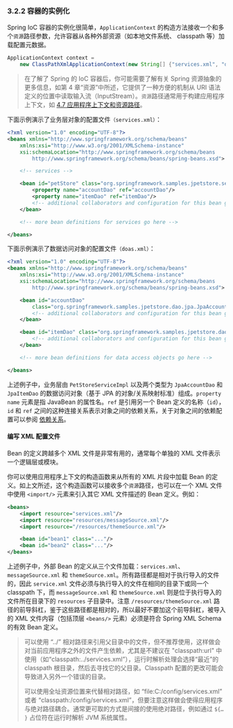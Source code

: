 ### 3.2.2 容器的实例化

Spring IoC 容器的实例化很简单，`ApplicationContext` 的构造方法接收一个和多个`资源`路径参数，允许容器从各种外部资源（如本地文件系统、 classpath 等）加载配置元数据。

```java
ApplicationContext context =
	new ClassPathXmlApplicationContext(new String[] {"services.xml", "daos.xml"});
```

> 在了解了 Spring 的 IoC 容器后，你可能需要了解有关 Spring 资源抽象的更多信息，如第 4 章“资源”中所述，它提供了一种方便的机制从 URI 语法定义的位置中读取输入流（InputStream）。`资源`路径通常用于构建应用程序上下文，如 [4.7 应用程序上下文和资源路径](http://docs.spring.io/spring/docs/5.0.0.M4/spring-framework-reference/htmlsingle/#resources-app-ctx)。

下面示例演示了业务层对象的配置文件`（services.xml）`：

```xml
<?xml version="1.0" encoding="UTF-8"?>
<beans xmlns="http://www.springframework.org/schema/beans"
	xmlns:xsi="http://www.w3.org/2001/XMLSchema-instance"
	xsi:schemaLocation="http://www.springframework.org/schema/beans
		http://www.springframework.org/schema/beans/spring-beans.xsd">

	<!-- services -->

	<bean id="petStore" class="org.springframework.samples.jpetstore.services.PetStoreServiceImpl">
		<property name="accountDao" ref="accountDao"/>
		<property name="itemDao" ref="itemDao"/>
		<!-- additional collaborators and configuration for this bean go here -->
	</bean>

	<!-- more bean definitions for services go here -->

</beans>
```

下面示例演示了数据访问对象的配置文件`（doas.xml）`：

```xml
<?xml version="1.0" encoding="UTF-8"?>
<beans xmlns="http://www.springframework.org/schema/beans"
	xmlns:xsi="http://www.w3.org/2001/XMLSchema-instance"
	xsi:schemaLocation="http://www.springframework.org/schema/beans
		http://www.springframework.org/schema/beans/spring-beans.xsd">

	<bean id="accountDao"
		class="org.springframework.samples.jpetstore.dao.jpa.JpaAccountDao">
		<!-- additional collaborators and configuration for this bean go here -->
	</bean>

	<bean id="itemDao" class="org.springframework.samples.jpetstore.dao.jpa.JpaItemDao">
		<!-- additional collaborators and configuration for this bean go here -->
	</bean>

	<!-- more bean definitions for data access objects go here -->

</beans>
```

上述例子中，业务层由 `PetStoreServiceImpl` 以及两个类型为 `JpaAccountDao` 和 `JpaItemDao` 的数据访问对象（基于 JPA 的对象/关系映射标准）组成。`property name` 元素是指 JavaBean 的属性名。`ref` 是引用另一个 Bean 定义的名称（`id`），`id` 和 `ref` 之间的这种连接关系表示对象之间的依赖关系，关于对象之间的依赖配置可以参阅 [依赖关系](http://docs.spring.io/spring/docs/5.0.0.M4/spring-framework-reference/htmlsingle/#beans-dependencies)。

#### 编写 XML 配置文件

Bean 的定义跨越多个 XML 文件是非常有用的，通常每个单独的 XML 文件表示一个逻辑层或模块。

你可以使用应用程序上下文的构造函数来从所有的 XML 片段中加载 Bean 的定义。如上文所述，这个构造函数可以接收多个`资源`路径，也可以在一个 XML 文件中使用 `<import/>` 元素来引入其它 XML 文件描述的 Bean 定义。例如：

```xml
<beans>
	<import resource="services.xml"/>
	<import resource="resources/messageSource.xml"/>
	<import resource="/resources/themeSource.xml"/>

	<bean id="bean1" class="..."/>
	<bean id="bean2" class="..."/>
</beans>
```

上述例子中，外部 Bean 的定义从三个文件加载：`services.xml`、 `messageSource.xml` 和 `themeSource.xml`。所有路径都是相对于执行导入的文件的，因此 `service.xml` 文件必须与执行导入的文件在相同的目录下或同一个 classpath 下，而 `messageSource.xml` 和 `themeSource.xml` 则是位于执行导入的文件所在目录下的 `resources` 子目录中。注意 `/resources/themeSource.xml` 路径的前导斜杠，鉴于这些路径都是相对的，所以最好不要加这个前导斜杠，被导入的 XML 文件内容（包括顶层 `<beans/>` 元素）必须是符合 Spring XML Schema 的有效 Bean 定义。

> 可以使用 “../” 相对路径来引用父目录中的文件，但不推荐使用，这样做会对当前应用程序之外的文件产生依赖，尤其是不建议在 "classpath:url" 中使用（如“classpath:../services.xml”），运行时解析处理会选择“最近”的 classpath 根目录，然后去寻找它的父目录。Classpath 配置的更改可能会导致进入另外一个错误的目录。
>
> 可以使用全址资源位置来代替相对路径，如 “file:C:/config/services.xml” 或者 “classpath:/config/services.xml”，但要注意这样做会使得应用程序与绝对路径耦合。通常更可取的方式是间接的使用绝对路径，例如通过 `${…​}` 占位符在运行时解析 JVM 系统属性。